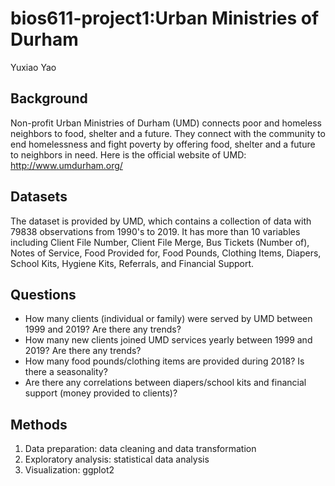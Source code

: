 # bios611-project1:Urban Ministries of Durham
Yuxiao Yao

## Background 
Non-profit Urban Ministries of Durham (UMD) connects poor and homeless neighbors to food, shelter and a future. They connect with the community to end homelessness and fight poverty by offering food, shelter and a future to neighbors in need. Here is the official website of UMD: http://www.umdurham.org/

## Datasets
The dataset is provided by UMD, which contains a collection of data with 79838 observations from 1990's to 2019. It has more than 10 variables including Client File Number, Client File Merge, Bus Tickets (Number of), Notes of Service, Food Provided for, Food Pounds, Clothing Items, Diapers, School Kits, Hygiene Kits, Referrals, and Financial Support.

## Questions
* How many clients (individual or family) were served by UMD between 1999 and 2019? Are there any trends?
* How many new clients joined UMD services yearly between 1999 and 2019? Are there any trends?
* How many food pounds/clothing items are provided during 2018? Is there a seasonality?
* Are there any correlations between diapers/school kits and financial support (money provided to clients)?

## Methods
1. Data preparation: data cleaning and data transformation
2. Exploratory analysis: statistical data analysis
3. Visualization: ggplot2

